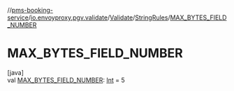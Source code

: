 //[pms-booking-service](../../../../index.md)/[io.envoyproxy.pgv.validate](../../index.md)/[Validate](../index.md)/[StringRules](index.md)/[MAX_BYTES_FIELD_NUMBER](-m-a-x_-b-y-t-e-s_-f-i-e-l-d_-n-u-m-b-e-r.md)

# MAX_BYTES_FIELD_NUMBER

[java]\
val [MAX_BYTES_FIELD_NUMBER](-m-a-x_-b-y-t-e-s_-f-i-e-l-d_-n-u-m-b-e-r.md): [Int](https://kotlinlang.org/api/core/kotlin-stdlib/kotlin/-int/index.html) = 5